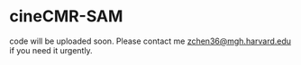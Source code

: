 # cineCMR-SAM
code will be uploaded soon.
Please contact me zchen36@mgh.harvard.edu if you need it urgently.
